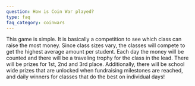 ```yaml
---
question: How is Coin War played?
type: faq
faq_category: coinwars
---
```

This game is simple. It is basically a competition to see which class can raise the most money.  Since class sizes vary, the classes will compete to get the highest average amount per student. Each day the money will be counted and there will be a traveling trophy for the class in the lead.  There will be prizes for 1st, 2nd and 3rd place. Additionally, there will be school wide prizes that are unlocked when fundraising milestones are reached, and daily winners for classes that do the best on individual days!
